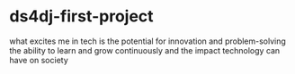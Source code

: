 # ds4dj-first-project
what excites me in tech is the potential for innovation and problem-solving
the ability to learn and grow continuously
and the impact technology can have on society

